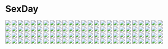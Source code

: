 # SexDay
![](https://konachan.com/jpeg/6cbef47f8b0cf9d1ab61b5079e18b68f/Konachan.com%20-%20107537%20busujima_saeko%20highschool_of_the_dead%20hirano_kohta%20komuro_takashi%20maresato_alice%20marikawa_shizuka%20miyamoto_rei%20takagi_saya.jpg)
![](https://konachan.com/jpeg/738419c73e2dee26f1f53807efeefeac/Konachan.com%20-%20296332%20brown_eyes%20brown_hair%20building%20city%20hoodie%20original%20scenic%20short_hair%20shorts%20tokunaga_akimasa.jpg)
![](https://konachan.com/image/d11c52cee41518a6ed81b91369337a50/Konachan.com%20-%20134091%20black_eyes%20blonde_hair%20car%20kusanagi_kikoku%20long_hair%20original.jpg)
![](https://konachan.com/image/c9f1000cc12981409ea1efbdb80ccf94/Konachan.com%20-%2028173%20alice_parade%20game_cg%20hat%20nipples%20nopan%20odoodo_funny%20topless%20unisonshift.jpg)
![](https://konachan.com/image/4082d191e00bc4cca07984d660829fca/Konachan.com%20-%20170131%20aqua_eyes%20barefoot%20bed%20blonde_hair%20blush%20breasts%20catgirl%20censored%20fang%20long_hair%20navel%20nipples%20nokoppa%20nude%20original%20penis%20pussy%20sex%20tail%20wet.jpg)
![](https://konachan.com/jpeg/3c93350b85858d6c9eae8596c39a2ef2/Konachan.com%20-%20220452%20kajaneko%20kirai_demo_suki%20throne.no.11_hal_mia.jpg)
![](https://konachan.com/image/a5477c5b3af8420535508bff3b0c6da9/Konachan.com%20-%2084891%20asahina_mikuru%20clouds%20forest%20moon%20night%20pink_eyes%20pink_hair%20sky%20stars%20suzumiya_haruhi_no_yuutsu%20tree%20wink%20zuoyou.jpg)
![](https://konachan.com/jpeg/551e767935ecd9857ec0beda84c474a2/Konachan.com%20-%20240376%20animal_ears%20aqua_eyes%20bell%20breasts%20catgirl%20collar%20fiodo%20long_hair%20navel%20nude%20original%20pink_hair%20xiao_me.jpg)
![](https://konachan.com/jpeg/a012091a88e4b6e851faf5c2eb507205/Konachan.com%20-%20157827%202girls%20aqua_eyes%20blue_hair%20brown_hair%20long_hair%20pink_eyes%20tagme%20vector.jpg)
![](https://konachan.com/image/f36d73dafed2ccb63a3c873c5f0378ca/Konachan.com%20-%20296818%202girls%20aqua_eyes%20ass%20bed%20bikini%20breasts%20choker%20dress%20gloves%20green_eyes%20headdress%20hyui_cf2%20long_hair%20original%20swimsuit%20twins%20twintails%20wink%20wristwear.jpg)
![](https://konachan.com/image/914e26cef735ae5e8873ebe3fed01af9/Konachan.com%20-%20247501%20aqua_eyes%20breasts%20cleavage%20fate_grand_order%20fate_%28series%29%20japanese_clothes%20katana%20koyorin%20leaves%20pink_hair%20sword%20thighhighs%20watermark%20weapon.jpg)
![](https://konachan.com/jpeg/f7b888426596501c7820c040d932f0ea/Konachan.com%20-%2092413%20bloomers%20bra%20breasts%20cleavage%20game_cg%20group%20gym_uniform%20kajiura_umi%20long_hair%20open_shirt%20panties%20pantyhose%20short_hair%20underwear%20undressing.jpg)
![](https://konachan.com/jpeg/507cb1c0eb0ff7b58ef09e5c9df448b1/Konachan.com%20-%20212058%20anapom%20blush%20censored%20fellatio%20game_cg%20long_hair%20ootori_maria%20orange_hair%20purple_eyes%20school_uniform%20studio_ryokucha%20thighhighs.jpg)
![](https://konachan.com/jpeg/e950558cb393aea6dae86af54ad06c46/Konachan.com%20-%20307234%20aqua_eyes%20bed%20bow%20breasts%20broken_delusion%20choker%20cleavage%20garter_belt%20long_hair%20petals%20phone%20pink_hair%20stockings%20tail%20zettai_ryouiki.jpg)
![](https://konachan.com/image/3e2bcf3885c9fc648f68dc5d9f511e4c/Konachan.com%20-%20118826%20all_male%20bambino%20blonde_hair%20daryl_yan%20flowers%20gloves%20guilty_crown%20male%20sky.jpg)
![](https://konachan.com/image/723b43ead753882d62380edcc6e9b85d/Konachan.com%20-%20292358%20aqua_eyes%20aqua_hair%20breast_hold%20breasts%20dress%20haiyi%20nekoma0116%20short_hair%20vocaloid%20water.jpg)
![](https://konachan.com/jpeg/dc0c7798444b9bdcae4c141988d16ba7/Konachan.com%20-%20140738%20animal%20bath%20blue_hair%20frog%20hat%20hinanawi_tenshi%20nude%20petals%20red_eyes%20signed%20siirakannu%20touhou.jpg)
![](https://konachan.com/image/c9931a2eae5d0c44e025780f048185ba/Konachan.com%20-%2089758%20brown_hair%20doll%20feathers%20hat%20ichihina%20inubashiri_momiji%20red_eyes%20shameimaru_aya%20short_hair%20skirt%20touhou%20white_hair%20wink%20wolfgirl.jpg)
![](https://konachan.com/jpeg/79ef7b5d55ababb116e4ab174853e277/Konachan.com%20-%20244107%20annin_doufu%20idolmaster%20idolmaster_cinderella_girls%20idolmaster_cinderella_girls_starlight_stage%20layla_%28idolmaster%29.jpg)
![](https://konachan.com/image/8fbe1e9f208a01af3a117d25e094fd20/Konachan.com%20-%20157443%20ass_grab%20bed%20blonde_hair%20blue_eyes%20boku_wa_tomodachi_ga_sukunai%20breasts%20cum%20kashiwazaki_sena%20kasumi_seiki%20nipples%20nude%20sex%20tears%20wink.jpg)
![](https://konachan.com/jpeg/dd4e5e946ed8d2842cc43779c6bc094d/Konachan.com%20-%20199879%20aliasing%20bow%20brown_eyes%20brown_hair%20crown%20dress%20gloves%20long_hair%20shirt%20stars%20twintails%20yosuga.jpg)
![](https://konachan.com/image/66c6533cf2dd6d87023c2db84a05973e/Konachan.com%20-%20278748%20all_male%20aqua_eyes%20blue%20blue_hair%20hoodie%20japanese_clothes%20kaito%20kazenemuri%20male%20petals%20short_hair%20vocaloid.jpg)
![](https://konachan.com/image/96b8c692d408d932b6c063289111a6b9/Konachan.com%20-%20182482%20animal_ears%20bastet_%28p%26d%29%20brown_hair%20cat_smile%20catgirl%20choker%20dark_skin%20garter%20green_eyes%20headdress%20long_hair%20necklace%20tail%20white%20wristwear.jpg)
![](https://konachan.com/image/7bc14efaa00d0d405e0882f6875b73b5/Konachan.com%20-%20267413%202girls%20boots%20bow%20cat_smile%20food%20green_hair%20hat%20kashuu_%28b-q%29%20kazami_yuuka%20medicine_melancholy%20ribbons%20short_hair%20skirt%20touhou.jpg)
![](https://konachan.com/image/ba89f55bf06bc5d8a7973c6fe0709bb8/Konachan.com%20-%20216700%20animal%20bird%20boat%20building%20forest%20lost_elle%20original%20pixiv_fantasia%20sky%20tree%20water.jpg)
![](https://konachan.com/jpeg/250134b5a55c9758c36a4e26728aa806/Konachan.com%20-%20274096%20ass%20barefoot%20blush%20flowers%20kuria_%28clear_trip_second%29%20moroboshi_meroko%20moroboshi_meroko_%28character%29%20panties%20red_eyes%20striped_panties%20underwear%20wink.jpg)
![](https://konachan.com/jpeg/a4a0914948f86bc0bed73d41d510e15f/Konachan.com%20-%20208465%20ass%20blue_eyes%20blue_hair%20cameltoe%20erectlip%20game_cg%20long_hair%20panties%20pink_hair%20short_hair%20tentacles%20thighhighs%20underboob%20underwear%20yellow_eyes.jpg)
![](https://konachan.com/jpeg/dec394119b1124ad6a3cb94cbee40a15/Konachan.com%20-%20266400%20bed%20breasts%20brown_hair%20cameltoe%20game_cg%20love_sweets%20moonstone%20nipples%20open_shirt%20otonashi_kanae%20panties%20socks%20spread_legs%20topless%20underwear.jpg)
![](https://konachan.com/image/57420fdfabfcdca7ed78ff2953f1ae44/Konachan.com%20-%20192710%20aircraft%20landscape%20nobody%20original%20ruins%20scenic%20sky%20tree%20yu-kun.jpg)
![](https://konachan.com/image/1bd17d40e6af789653e521dd9589304d/Konachan.com%20-%2045106%20christmas%20letty_whiterock%20side_b%20touhou.jpg)
![](https://konachan.com/jpeg/91dccbf26e786509582546f9ba82e90d/Konachan.com%20-%20171073%20baldr_sky_zero%20blush%20brown_hair%20game_cg%20green_eyes%20kei_%28baldr_sky_zero%29%20short_hair%20tsunashima_shirou.jpg)
![](https://konachan.com/jpeg/0ec6ba651bccf12dd2403bca5ee53ffd/Konachan.com%20-%20163838%20breasts%20dengeki_hime%20hearts_%28company%29%20koba_kasumi%20nipples%20no_bra%20open_shirt%20panties%20panty_pull%20scan%20underwear%20urabi_%28tomatohouse%29.jpg)
![](https://konachan.com/image/72602cfefc6ea4c55a4d05294bb4faaa/Konachan.com%20-%2067270%20ayanami_rei%20itou_noiji%20neon_genesis_evangelion.jpg)
![](https://konachan.com/image/d72b7add21c33811714565a5f2138d74/Konachan.com%20-%20158913%20blonde_hair%20blue_eyes%20kagamine_len%20kagamine_rin%20male%20mikan_%28kuriyu405%29%20paper%20short_hair%20vocaloid.jpg)
![](https://konachan.com/image/09f30a86bf2256b68998221502d45dd4/Konachan.com%20-%2076714%20angel_beats%21%20otonashi_yuzuru.jpg)
![](https://konachan.com/jpeg/bbdd6c9255b3905fe48cb6e0066d2266/Konachan.com%20-%2018396%20ikkitousen%20kanu_unchou.jpg)
![](https://konachan.com/jpeg/80374f68340bb6081612abe7bee02286/Konachan.com%20-%20296292%20animal_ears%20blush%20bow%20brown_hair%20cameltoe%20leo_%28mafuyu%29%20long_hair%20mafuyu_%28chibi21%29%20original%20panties%20purple_eyes%20skirt%20tail%20thighhighs%20underwear.jpg)
![](https://konachan.com/image/2983fe3af3f72e3a0716cf2b7d927a67/Konachan.com%20-%2013598%20hat%20morimiya_yorito%20shihou_matsuri%20sola%20thighhighs.jpg)
![](https://konachan.com/image/e9315e21b8956774a59498ea4c5d8649/Konachan.com%20-%20225080%20armor%20blonde_hair%20boots%20cape%20clare_%28543%29%20crown%20fate_stay_night%20fate_%28series%29%20original%20red_eyes%20saber%20see_through%20skirt%20space%20stars%20sword%20weapon.jpg)
![](https://konachan.com/image/65c9b7f445109a0d7e7425a0eaa794a9/Konachan.com%20-%20129719%20braids%20ia%20microphone%20skirt%20vocaloid%20yuzuki_kei.jpg)
![](https://konachan.com/jpeg/3b866b5f3d2f7c4993ae03e0f03959d8/Konachan.com%20-%2066996%20air%20japanese_clothes%20kanna%20kannabi_no_mikoto%20moon%20wings.jpg)
![](https://konachan.com/image/34774eed9d1846b6f374f3492a702865/Konachan.com%20-%20240503%20atdan%20barefoot%20bow%20cherry_blossoms%20fate_grand_order%20fate_%28series%29%20flowers%20katana%20okita_souji_%28fate%29%20ribbons%20signed%20sword%20weapon.jpg)
![](https://konachan.com/image/b1a2d992c7be3ea3ccf783ba2937eda0/Konachan.com%20-%20127266%20all_male%20gloves%20gun%20hijirikawa_masato%20ichinose_tokiya%20ittoki_otoya%20jinguuji_ren%20kurusu_shou%20male%20nakagawa_besu%20shinomiya_natsuki%20weapon.jpg)
![](https://konachan.com/jpeg/d159b329ac1d8c03feaac1bdf7c6a8cd/Konachan.com%20-%20271028%20animal_ears%20armor%20boots%20building%20cape%20clouds%20gloves%20group%20headdress%20hoodie%20long_hair%20moon%20night%20ruby_rose%20rwby%20sky%20spear%20sword%20watermark%20weapon.jpg)
![](https://konachan.com/image/9d91f46bb88e669e89fce1126ddb4bdb/Konachan.com%20-%2034565%20mahou_sensei_negima%20shiina_sakurako.jpg)
![](https://konachan.com/jpeg/058ae98fce4646c6134c19a3231890af/Konachan.com%20-%20214571%202girls%20building%20clouds%20dress%20forest%20izayoi_sakuya%20maid%20pantyhose%20remilia_scarlet%20siyajiyatouhou%20sky%20touhou%20tree%20umbrella%20vampire%20water%20wings.jpg)
![](https://konachan.com/jpeg/339bb70e55bd37b85c4bbdfd3d26e051/Konachan.com%20-%20193306%20kantoku%20kurumi_%28kantoku%29%20miyaguchi_hiromi%20miyaguchi_kanna%20miyaguchi_kei%20original%20pantyhose%20school_uniform%20shizuku_%28kantoku%29%20skirt%20thighhighs.jpg)
![](https://konachan.com/image/8e92ff9361dfd21a86e032043331f3e7/Konachan.com%20-%20242010%20all_male%20aqua_eyes%20aqua_hair%20blush%20closers%20male%20music%20nata_%28closers%29%20short_hair%20sketch%20white%20yukibi.jpg)
![](https://konachan.com/jpeg/844c092f16d2941109a1ee09c691469e/Konachan.com%20-%20185193%20ayase_eri%20funyariko%20hug%20love_live%21_school_idol_project%20toujou_nozomi%20yazawa_nico.jpg)
![](https://konachan.com/image/7329b13804e9d353a9d4ea6f2e1228a4/Konachan.com%20-%2023255%20green_eyes%20kagami_sumika%20kimi_ga_nozomu_eien%20muv-luv%20orange_hair%20red_eyes%20red_hair%20suzumiya_akane.jpg)
![](https://konachan.com/image/b2c4ed4237b0642918155a87a45011cf/Konachan.com%20-%20189261%20blue_eyes%20braids%20exe336%20japanese_clothes%20kimono%20long_hair%20original%20red_hair%20ribbons.jpg)
![](https://konachan.com/image/2d89708d52f895f6a3a1e706f75be883/Konachan.com%20-%2024655%20animal%20bird%20clamp%20clover%20sue_%28clover%29%20wings.jpg)
![](https://konachan.com/image/21b8c2c10b34493ca17b90209bc84531/Konachan.com%20-%2062596%202girls%20breasts%20kannagi_itsuki%20nipples%20nude%20shishidou_akiha%20sora_wo_kakeru_shoujo%20zoom_layer.jpg)
![](https://konachan.com/image/63dbc6866d43cb8ad879d46d3520c9e7/Konachan.com%20-%20258563%20aqua_hair%20ass%20bondage%20braids%20breasts%20long_hair%20makeikusa_no_gofujin_wa_hisan_da_yo%20necklace%20nipples%20nude%20pointed_ears%20yellow_eyes%20yoko_juusuke.jpg)
![](https://konachan.com/image/04197cb83e7671646497d929a6202524/Konachan.com%20-%20156814%20animal_ears%20barefoot%20catgirl%20kaenbyou_rin%20komeiji_koishi%20komeiji_satori%20multiple_tails%20pointed_ears%20reiuji_utsuho%20tail%20touhou%20walzrj%20wings.jpg)
![](https://konachan.com/jpeg/7843149651bff2e056e3edff73d8cb6a/Konachan.com%20-%20188271%20aotsuki_shinobu%20black_hair%20dekinai_watashi_ga_kurikaesu%20game_cg%20torn_clothes%20yoneyama_miu.jpg)
![](https://konachan.com/image/5b6cef225acbdfe9f79739dd05434751/Konachan.com%20-%20136403%20ameru.miro%20animal_ears%20armor%20bow_%28weapon%29%20brown_hair%20fate_apocrypha%20fate_%28series%29%20garter_belt%20green_eyes%20long_hair%20signed%20skirt%20stars%20weapon.jpg)
![](https://konachan.com/image/a76a56eed9bf4c87f6e2fa8b604e09b2/Konachan.com%20-%2031299%20ayanami_rei%20chibi%20ikari_shinji%20neon_genesis_evangelion%20soryu_asuka_langley.jpg)
![](https://konachan.com/image/82a1f7587f1e8cfb8c98b8e9a89badc9/Konachan.com%20-%20168077%20boots%20brown_hair%20building%20city%20colossal_titan%20eren_jaeger%20fire%20lif_%28lif-ppp%29%20male%20shingeki_no_kyojin%20short_hair%20sword%20uniform%20weapon.jpg)
![](https://konachan.com/image/d5b9d9b7e3470568e976585122a0ed26/Konachan.com%20-%20150703%20barefoot%20blue_eyes%20breasts%20cleavage%20collar%20hat%20khalitzburg%20poison%20red_hair%20shorts%20street_fighter%20underboob%20white.jpg)
![](https://konachan.com/image/5cd18984ec6122fcc0c0d7a146d41653/Konachan.com%20-%2023019%20air%20kamio_misuzu.jpg)
![](https://konachan.com/image/aa16edcb4fcd6e995a6e56dc720f7051/Konachan.com%20-%2094370%20black_hair%20leaves%20long_hair%20original%20pantyhose%20scarf%20skirt%20torigoe_takumi%20train%20tree.jpg)
![](https://konachan.com/image/adeaac94aa5b4f0726e8f6f5ecc40d80/Konachan.com%20-%20251792%20blush%20breasts%20brown_hair%20censored%20gray_eyes%20minamihama_yoriko%20navel%20nipples%20nude%20original%20pussy%20sex%20short_hair%20wet.jpg)
![](https://konachan.com/image/6c5e2205645ed100e3291d348f7af39b/Konachan.com%20-%20108951%20breasts%20brown_eyes%20brown_hair%20erect_nipples%20open_shirt%20red%20tattoo%20team_fortress_2%20the_pyro%20weapon%20white.jpg)
![](https://konachan.com/image/14317980acef18e763c6f7bfcd7ef18b/Konachan.com%20-%20167272%20aqua_hair%20blush%20green_eyes%20h.izumi%20hatsune_miku%20long_hair%20microphone%20skirt%20tie%20twintails%20vocaloid.jpg)
![](https://konachan.com/image/117b481fa44c1ce2efbba328683957ef/Konachan.com%20-%20101449%20aquaplus%20leaf%20mitsumi_misato%20to_heart%20to_heart_2%20to_heart_2_dungeon_travelers%20yamada_michiru.jpg)
![](https://konachan.com/jpeg/f0425273e64d9bbc60b8f1c028ab230a/Konachan.com%20-%20291232%20all_male%20building%20car%20city%20landscape%20male%20original%20photo%20scenic%20sunset%20tanaka_ryosuke%20watermark.jpg)
![](https://konachan.com/jpeg/80dfb37b03bbdcde4c1f65f5e8756cd4/Konachan.com%20-%20297343%202girls%20aguy%20blush%20fate_grand_order%20fate_%28series%29%20fujimaru_ritsuka_%28female%29%20gloves%20japanese_clothes%20kimono%20purple_hair%20umbrella.jpg)
![](https://konachan.com/image/bd585f0caa8c19ac0e4248cea939dc39/Konachan.com%20-%205358%20crossworld%20japanese_clothes%20miko%20tagme.jpg)
![](https://konachan.com/image/54548c14956cc087b97173309eaa844f/Konachan.com%20-%20237873%20amehira0%20aqua_eyes%20aqua_hair%20hatsune_miku%20headphones%20long_hair%20skirt%20thighhighs%20tie%20twintails%20vocaloid.jpg)
![](https://konachan.com/jpeg/56923604867a6f892c868631a0b59a40/Konachan.com%20-%20234104%20blush%20bow%20candy%20chocolate%20cropped%20dress%20flat_chest%20food%20fruit%20ice_cream%20ks%20long_hair%20necklace%20red_eyes%20red_hair%20shakugan_no_shana%20shana.jpg)
![](https://konachan.com/jpeg/058ae98fce4646c6134c19a3231890af/Konachan.com%20-%20214571%202girls%20building%20clouds%20dress%20forest%20izayoi_sakuya%20maid%20pantyhose%20remilia_scarlet%20siyajiyatouhou%20sky%20touhou%20tree%20umbrella%20vampire%20water%20wings.jpg)
![](https://konachan.com/jpeg/78f57aa9da2c6db1776741289ebf0717/Konachan.com%20-%20296240%20blue_eyes%20butterfly%20flowers%20gomzi%20original%20shirt%20short_hair%20signed%20skirt%20underwater%20water%20white_hair.jpg)
![](https://konachan.com/image/c782265198235dfa7595495b357c692d/Konachan.com%20-%20174321%20armor%20blonde_hair%20blue_eyes%20bow_%28weapon%29%20breasts%20cleavage%20garter_belt%20gloves%20original%20pointed_ears%20scarf%20short_hair%20sola7764%20weapon.jpg)
![](https://konachan.com/image/356c9fd3c077c819cc379d8b799b352d/Konachan.com%20-%2022383%20iwakura_lain%20serial_experiments_lain.jpg)
![](https://konachan.com/image/56ba86ac1bdb47b2c86424b2c35c7d1b/Konachan.com%20-%20148290%20animal_ears%20blonde_hair%20blush%20breasts%20catgirl%20censored%20fang%20game_cg%20navel%20nipples%20nude%20penis%20purple_eyes%20pussy%20pussy_juice%20sex%20short_hair%20tail%20wet.jpg)
![](https://konachan.com/image/1d155a420cafcb975988463661dccc1b/Konachan.com%20-%20180663%20blonde_hair%20blue_eyes%20breasts%20cape%20cleavage%20long_hair%20original%20pixiv_fantasia%20sword%20thighhighs%20tsubasa19900920%20weapon.jpg)
![](https://konachan.com/jpeg/9bca692117c9a64960ae6df127e5df24/Konachan.com%20-%20255045%20apron%20ass%20brown_eyes%20flowers%20game_cg%20green_hair%20kitaooji_karen%20making_lovers%20pantyhose%20ponytail%20short_hair%20skirt%20smee%20taniyama-san.jpg)
![](https://konachan.com/jpeg/b8073eed7c896276016609a33ae1b09f/Konachan.com%20-%20278208%20anthropomorphism%20bicolored_eyes%20blush%20candy%20chocolate%20green_hair%20kiso_%28kancolle%29%20navel%20ribbons%20school_uniform%20short_hair%20signed%20valentine%20yuihira_asu.jpg)
![](https://konachan.com/image/07c9069535adcb5e30de98cf9b7f9e7b/Konachan.com%20-%20116231%20blue_eyes%20brown_hair%20chime%20crystal_chronicles%20final_fantasy%20glasses%20tagme%20watermark%20zoom_layer.jpg)
![](https://konachan.com/image/801a7be1491b51319b2001cb208d8834/Konachan.com%20-%2058004%20breasts%20nipples%20no_bra%20nopan%20open_shirt%20tagme%20tomose_shunsaku.jpg)
![](https://konachan.com/jpeg/74f2f4b18d5b8480d1fbc3d4631eeca6/Konachan.com%20-%2077261%20blue_hair%20book%20crown%20dhiea%20dhiea_seville%20dress%20pause%20yellow_eyes.jpg)
![](https://konachan.com/jpeg/6558755978db6446d528518111046986/Konachan.com%20-%20278571%20brown_hair%20choker%20dress%20gloves%20goth-loli%20green_eyes%20hoodie%20idolmaster%20lolita_fashion%20sakuramori_kaori%20short_hair%20snow%20yororitutata.jpg)
![](https://konachan.com/image/c227e94314fa4fbaf9cc82137f2b60e0/Konachan.com%20-%20108370%20black_hair%20blush%20brown_eyes%20dress%20flowers%20gouda_nagi%20k-on%21%20long_hair%20nakano_azusa%20summer_dress%20sunflower%20twintails.jpg)
![](https://konachan.com/image/191010bbed6daaac005660adab2af266/Konachan.com%20-%20256997%20aaeru%20animal%20blush%20bow%20breasts%20building%20cleavage%20dress%20drink%20flowers%20food%20group%20hat%20knife%20leaves%20pink_hair%20ponytail%20red_eyes%20ribbons%20skirt%20sky%20tree.jpg)
![](https://konachan.com/image/b77ea2ebee637b4307ee664ed1d67c58/Konachan.com%20-%2015429%20dokkoida%20dokkoider.jpg)
![](https://konachan.com/jpeg/71a47a42a2341869a1f42957be3c00dd/Konachan.com%20-%2080554%20black_rock_shooter%20kuroi_mato%20takanashi_yomi.jpg)
![](https://konachan.com/image/4ccefd4a66d821ae9c53af201830f253/Konachan.com%20-%20133873%20apron%20blue_hair%20blush%20bow%20breasts%20cleavage%20hatsune_miku%20long_hair%20no_bra%20panties%20rankiryuu%20sideboob%20striped_panties%20twintails%20underwear%20vocaloid.jpg)
![](https://konachan.com/jpeg/77df7615bbdcef88204bdff590487a99/Konachan.com%20-%20193860%20amakano%20azarashi_soft%20blush%20breast_grab%20breasts%20brown_hair%20fingering%20game_cg%20long_hair%20nipples%20no_bra%20panties%20pantyhose%20piromizu%20underwear.jpg)
![](https://konachan.com/jpeg/e5b518a2563d27c5159cda0c78b7b31f/Konachan.com%20-%20304800%20arknights%20clouds%20denki%20gloves%20green_eyes%20green_hair%20horns%20hoshiguma_%28arknights%29%20long_hair%20motorcycle%20sky.jpg)
![](https://konachan.com/jpeg/a0bfa918b7609d72bffcd301934e4db8/Konachan.com%20-%20132154%20ashikawa_yukino%20game_cg%20giga%20hotchkiss%20marui.jpg)
![](https://konachan.com/jpeg/cdd4e6a76b7cbc3b76d706b524178cad/Konachan.com%20-%20301638%20blush%20breasts%20close%20cropped%20fate_%28series%29%20glasses%20mash_kyrielight%20nipples%20pink_hair%20purple_eyes%20short_hair%20tie%20torn_clothes%20xin_%28moehime%29.jpg)
![](https://konachan.com/image/63feea528fb29d2a9f03580aba2d562e/Konachan.com%20-%2029515%20blue_eyes%20kaleido_star%20red%20red_hair%20rosetta_passel%20short_hair.jpg)
![](https://konachan.com/jpeg/2f6bb96e4b7f13d60f642051d7770ac3/Konachan.com%20-%20214075%20ass%20blue_eyes%20bra%20breasts%20forest%20hat%20k-on%21%20nipples%20open_shirt%20panty_pull%20pantyhose%20pussy%20rikorin%20scarf%20snow%20tree%20uncensored%20underwear%20winter.jpg)
![](https://konachan.com/image/9e901b4d37a99f93c2950347f7f45b7a/Konachan.com%20-%20297813%20aqua_eyes%20bikini%20book%20breasts%20demon%20garter%20horns%20long_hair%20masao%20navel%20nipples%20original%20swimsuit%20twintails%20white_hair.jpg)
![](https://konachan.com/image/6d7bd059b12a21f5d86982601d8e4d80/Konachan.com%20-%2059967%20hatsune_miku%20koi_wa_sensou_%28vocaloid%29%20shinobu_%28artist%29%20vocaloid.jpg)
![](https://konachan.com/jpeg/dfb203a70785e99e6f2d56dcb33c92ec/Konachan.com%20-%20211634%20breasts%20brown_hair%20censored%20choker%20dark_skin%20eiyuu_senki%20game_cg%20headdress%20navel%20necklace%20nipples%20no_bra%20penis%20pussy%20sex%20short_hair%20tears%20wristwear.jpg)
![](https://konachan.com/image/d0ce42fbec0c16fb0ac5a388bfdbb088/Konachan.com%20-%2044103%20animal_ears%20catgirl%20etogami_kazuya%20kaenbyou_rin%20panties%20touhou%20underwear.jpg)
![](https://konachan.com/jpeg/cfef6e1eb068fdd60c962c761d0850f4/Konachan.com%20-%2053890%20moekibara_fumitake%20panties%20striped_panties%20takanashi_yumina%20tayutama%20underwear.jpg)
![](https://konachan.com/jpeg/ffd1ca13fb57a639e804fef0c4278168/Konachan.com%20-%20292379%20barefoot%20bikini%20blue_eyes%20bunny_ears%20bunnygirl%20clouds%20gray_hair%20kuroonehalf%20long_hair%20navel%20original%20sky%20swimsuit%20underwater%20water%20watermark.jpg)

